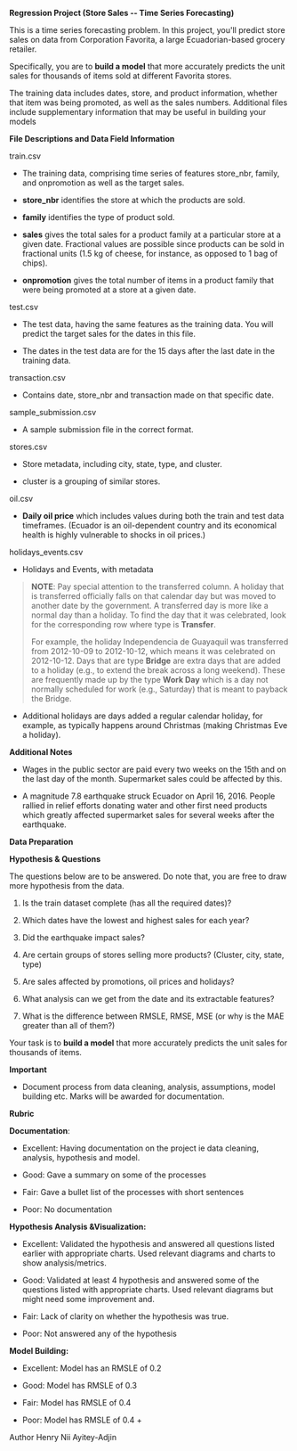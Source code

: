 **Regression Project (Store Sales -- Time Series Forecasting)**

This is a time series forecasting problem. In this project, you'll
predict store sales on data from Corporation Favorita, a large
Ecuadorian-based grocery retailer.

Specifically, you are to **build a model** that more accurately predicts
the unit sales for thousands of items sold at different Favorita stores.

The training data includes dates, store, and product information,
whether that item was being promoted, as well as the sales numbers.
Additional files include supplementary information that may be useful in
building your models

**File Descriptions and Data Field Information**

train.csv

-   The training data, comprising time series of features store_nbr, family, 
    and onpromotion as well as the target sales.

-   **store_nbr** identifies the store at which the products are sold.

-   **family** identifies the type of product sold.

-   **sales** gives the total sales for a product family at a particular store
    at a given date. Fractional values are possible since products can be sold in 
    fractional units (1.5 kg of cheese, for instance, as opposed to 1 bag of chips).

-   **onpromotion** gives the total number of items in a product family that
    were being promoted at a store at a given date.

test.csv

-   The test data, having the same features as the training data. You will predict the target sales for the dates in this file.

-   The dates in the test data are for the 15 days after the last date in the training data.

transaction.csv

-   Contains date, store_nbr and transaction made on that specific date.

sample_submission.csv

-   A sample submission file in the correct format.

stores.csv

-   Store metadata, including city, state, type, and cluster.

-   cluster is a grouping of similar stores.

oil.csv

-   **Daily oil price** which includes values during both the train and
     test data timeframes. (Ecuador is an oil-dependent country and its
     economical health is highly vulnerable to shocks in oil prices.)

holidays_events.csv

-   Holidays and Events, with metadata

> **NOTE**: Pay special attention to the transferred column. A holiday
> that is transferred officially falls on that calendar day but was
> moved to another date by the government. A transferred day is more
> like a normal day than a holiday. To find the day that it was
> celebrated, look for the corresponding row where type is **Transfer**.
>
> For example, the holiday Independencia de Guayaquil was transferred
> from 2012-10-09 to 2012-10-12, which means it was celebrated on
> 2012-10-12. Days that are type **Bridge** are extra days that are
> added to a holiday (e.g., to extend the break across a long weekend).
> These are frequently made up by the type **Work Day** which is a day
> not normally scheduled for work (e.g., Saturday) that is meant to
> payback the Bridge.

-   Additional holidays are days added a regular calendar holiday, for
    example, as typically happens around Christmas (making Christmas
    Eve a holiday).

**Additional Notes**

-   Wages in the public sector are paid every two weeks on the 15th and
    on the last day of the month. Supermarket sales could be affected
    by this.

-   A magnitude 7.8 earthquake struck Ecuador on April 16, 2016. People
    rallied in relief efforts donating water and other first need
    products which greatly affected supermarket sales for several
    weeks after the earthquake.

**Data Preparation**

**Hypothesis & Questions**

The questions below are to be answered. Do note that, you are free to
draw more hypothesis from the data.

1.  Is the train dataset complete (has all the required dates)?

2.  Which dates have the lowest and highest sales for each year?

3.  Did the earthquake impact sales?

4.  Are certain groups of stores selling more products? (Cluster, city,
    state, type)

5.  Are sales affected by promotions, oil prices and holidays?

6.  What analysis can we get from the date and its extractable features?

7.  What is the difference between RMSLE, RMSE, MSE (or why is the MAE
    greater than all of them?)

Your task is to **build a model** that more accurately predicts the unit
sales for thousands of items.

**Important**

-   Document process from data cleaning, analysis, assumptions, model
    building etc. Marks will be awarded for documentation.

**Rubric**

**Documentation**:

-   Excellent: Having documentation on the project ie data cleaning,
    analysis, hypothesis and model.

-   Good: Gave a summary on some of the processes

-   Fair: Gave a bullet list of the processes with short sentences

-   Poor: No documentation

**Hypothesis Analysis &Visualization:**

-   Excellent: Validated the hypothesis and answered all questions
    listed earlier with appropriate charts. Used relevant diagrams and
    charts to show analysis/metrics.

-   Good: Validated at least 4 hypothesis and answered some of the
    questions listed with appropriate charts. Used relevant diagrams but
    might need some improvement and.

-   Fair: Lack of clarity on whether the hypothesis was true.

-   Poor: Not answered any of the hypothesis

**Model Building:**

-   Excellent: Model has an RMSLE of 0.2

-   Good: Model has RMSLE of 0.3

-   Fair: Model has RMSLE of 0.4

-   Poor: Model has RMSLE of 0.4 +


Author
Henry Nii Ayitey-Adjin